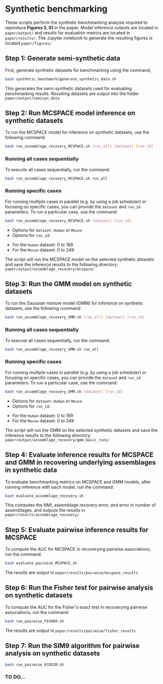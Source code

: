 # Synthetic benchmarking

These scripts perform the synthetic benchmarking analysis required to reproduce **Figures 3, S1** in the paper. Model inference outputs are located in `paper/output/` and results for  evaluation metrics are located in `paper/results/`. The Jupyter notebook to generate the resulting figures is located `paper/figures/`

## Step 1: Generate semi-synthetic data
First, generate synthetic datasets for benchmarking using the command,
```bash
bash synthetic_benchmark/generate_synthetic_data.sh
```

This generates the semi-synthetic datasets used for evaluating benchmarking results. Resulting datasets are output into the folder `paper/output/semisyn_data`

## Step 2: Run MCSPACE model inference on synthetic datasets
To run the MCSPACE model for inference on synthetic datasets, use the following command:
```bash
bash run_assemblage_recovery_MCSPACE.sh [run_all] [dataset] [run_id]
```
### Running all cases sequentially
To execute all cases sequentially, run the command:
```bash
bash run_assemblage_recovery_MCSPACE.sh run_all
```
### Running specific cases
For running multiple cases in parallel (e.g. by using a job scheduler) or focusing on specific cases, you can provide the `dataset` and `run_id` parameters. To run a particular case, use the command:
```bash
bash run_assemblage_recovery_MCSPACE.sh [dataset] [run_id]
```
* Options for `dataset`: `Human` or `Mouse` 
* Options for `run_id`:
- For the `Human` dataset: 0 to 199
- For the `Mouse` dataset: 0 to 249

The script will run the MCSPACE model on the selected synthetic datasets and save the inference results to the following directory: `paper/output/assemblage_recovery/mcspace/`

## Step 3: Run the GMM model on synthetic datasets
To run the Gaussian mixture model (GMM) for inference on synthetic datasets, use the following command:
```bash
bash run_assemblage_recovery_GMM.sh [run_all] [dataset] [run_id]
```
### Running all cases sequentially
To execute all cases sequentially, run the command:
```bash
bash run_assemblage_recovery_GMM.sh run_all
```
### Running specific cases
For running multiple cases in parallel (e.g. by using a job scheduler) or focusing on specific cases, you can provide the `dataset` and `run_id` parameters. To run a particular case, use the command:
```bash
bash run_assemblage_recovery_GMM.sh [dataset] [run_id]
```
* Options for `dataset`: `Human` or `Mouse` 
* Options for `run_id`:
- For the `Human` dataset: 0 to 199
- For the `Mouse` dataset: 0 to 249

The script will run the GMM on the selected synthetic datasets and save the inference results to the following directory: `paper/output/assemblage_recovery/gmm_basic_runs/`

## Step 4: Evaluate inference results for MCSPACE and GMM in recovering underlying assemblages in synthetic data
To evaluate benchmarking metrics on MCSPACE and GMM models, after running inference with each model, run the command:
```bash
bash evaluate_assemblage_recovery.sh
```
This computes the NMI, assemblage recovery error, and error in number of assemblages, and outputs the results in `paper/results/assemblage_recovery/`

## Step 5: Evaluate pairwise inference results for MCSPACE
To compute the AUC for MCSPACE in recoverying pairwise associations, run the command:
```bash
bash evaluate_pairwise_MCSPACE.sh
```
The results are output in `paper/results/pairwise/mcspace_results`

## Step 6: Run the Fisher test for pairwise analysis on synthetic datasets
To compute the AUC for the Fisher's exact test in recoverying pairwise associations, run the command:
```bash
bash run_pairwise_FISHER.sh
```
The results are output in `paper/results/pairwise/fisher_results`

## Step 7: Run the SIM9 algorithm for pairwise analysis on synthetic datasets
```bash
bash run_pairwise_ECOSIM.sh
```
### TO DO...


